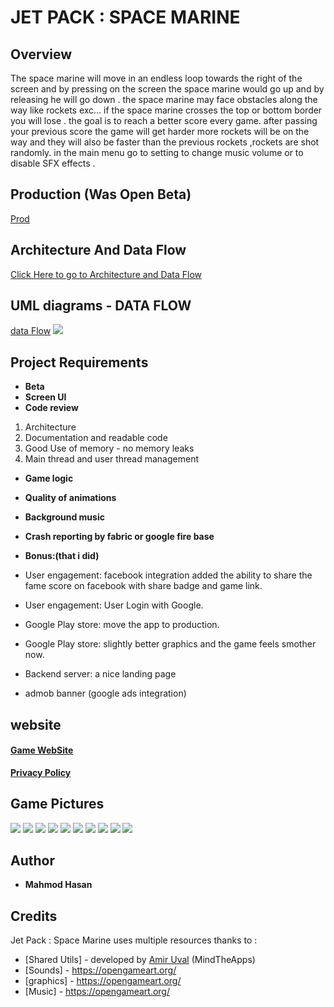 ﻿# JET PACK : SPACE MARINE
## Overview
The space marine will move in an endless loop towards the right of the screen and by pressing on the screen the space marine would go up and by releasing he will go down .
the space marine may face obstacles along the way like rockets exc…
if the space marine crosses the top or bottom border you will lose .
the goal is to reach a better score every game.
after passing your previous score the game will get harder more rockets will be on the way and they will also be faster than the previous rockets ,rockets are shot randomly.
in the main menu go to setting to change music volume or to disable SFX effects .
## Production (Was Open Beta)
[Prod](https://play.google.com/store/apps/details?id=com.mahmod.battl.jetpack)
## Architecture And Data Flow
[Click Here to go to Architecture and Data Flow]( https://docs.google.com/document/d/1duEhr-1tbCmY6Ga9J5_5mXlDKZ3Cr-vg5gC0BWo7Lew/edit?usp=sharing"Architecture")
## UML diagrams - DATA FLOW
[data Flow](https://drive.google.com/file/d/1BKasyt2sR5oFI87u12i1EPIV9ryQbpqL/view?usp=sharing)
**![](https://lh5.googleusercontent.com/Edvd64JfF_XkdYuNgx6625rwJcrylaFilvYJvdLQP2xNAqcoPvwi6GoShg2Na1sZW-PJ-sdzBRqPNutostpc5lTQ9TFCkUptunBD4kKRlcNlBZyoNjVIUsIDWEL7A8vQZKqzKVrb)**

## Project Requirements 
-   **Beta**
-   **Screen UI** 
-   **Code review** 
1. Architecture
2. Documentation and readable code
3. Good Use of memory - no memory leaks
4. Main thread and user thread management
-   **Game logic** 
-   **Quality of animations** 
-   **Background music** 
-   **Crash reporting by fabric or google fire base** 
- **Bonus:(that i did)** 
-   User engagement: facebook integration added the ability to share the fame score on facebook with share badge and game link.
    
-   User engagement: User Login with Google.
    
-   Google Play store: move the app to production.
    
-   Google Play store: slightly better graphics and the game feels smother now.
-   Backend server: a nice landing page
-   admob banner (google ads integration)

## website
#### [Game WebSite](https://play.google.com/store/apps/details?id=com.mahmod.battl.jetpack)
**[Privacy Policy](https://game-arts-privacy-policy.herokuapp.com/)**
## Game Pictures 
**![](https://lh5.googleusercontent.com/f4t4Rdcm3Y8na-eQKsagTlcwWJAXMfqAXbgIfJkndaytyI_-UHyQpBOv4xuSpoq0TF48Gb8vSqWtnT9YInHVmbyoqSZi8bFVlKhrliWuJtsekWNf-eK5541LURgvxnY1UolihsNP)**
**![](https://lh3.googleusercontent.com/7MBlqHoAytinYFXNIligBazKta07QCpQfTWhqByPnVhkYONQeUZ3N8H0VR-weI9e7fnQYb8drM3bo7tqwF4mWvGfU7DhNQfQNRnnkljwLoX4rnWYKaMQjrmPlBMhybSvzKbPQm6H)**
**![](https://lh6.googleusercontent.com/-6yqUq77dhWLJ-hOFP0zDlLLwAgs3mHa5Ipw0CbB9yht_LvKf0tQ96uQig61NGlP1lbkVnKNjCRkl0OzcLib3bANJLf8VVklKsIQrV0r40eA5H0eyecuSHbVaZPsm3UCWe_GAUMT)**
**![](https://lh3.googleusercontent.com/4j_7OrinrATgEb1V0BLCLF0CviQysK9bxlyVOcYsGU7FkgfCrQDPXVd5uDCVimru_E7AgqK7lrtrakMd6Y-9ayoXsVrw-Yngfbkhp1Jb5wcOEsa5EWIuRjh_ch_31SjMhIxpcZUX)**
**![](https://lh5.googleusercontent.com/W425cfBt24upvo9MY1QsAz7CKkSBpcvftL720npfRfe7tvX7ebG7bi6GE1zrrYarg8heGswvB7FrOCSl5ubHVOaO22Q9i3Q_07RsmpqR0d_MfYxYB08T7z5ZGU6Zj2Xm9udPUHH7)**
**![](https://lh4.googleusercontent.com/W-OOBcLy53F4WypZvzT-JngTuco75VO_oG3s0eRmOmG2Y7pA-QwJfPxOmHfn162rpLPC8ARNBcpu_IgJ5busUtc2Sj099VkIdD_fbFo8Un8DSPk_CjwALy_ky99mDkUNUyLgscC9)**
**![](https://lh3.googleusercontent.com/AHQB_nI9Noy_Ga8JoBmAFt6kNmNlwcgQ7D2HLzp6fEkZY9mF0glyRe0_SquTFsfgYBjLNkLH3LEUaApri2fPu6hSdVh5tSI5iq3nEHG33Hwt_7P_d-vPGFs9B5GQLri2yFINlzzA)**
**![](https://lh5.googleusercontent.com/o8oBij3ppU2qd7bXDT1uy1IIkBODhI-ZvbE_6XwzpvjtVgZKE0xJ-SwVLpWFoxgWjsgD3fVfLpiD-kue1SV0O1BrSGibCHZp1Q-XCItmlZY4joHKGQ3knrSGVo-XWvTx6cgR_9uD)**
**![](https://lh5.googleusercontent.com/GHraDyOOA1bAwEVqFY04-bgkenjBcIYpOjaI-NRsfp7CBpbof6Bd2h_TarLfsmEARkIWNgauhBOr7zCEUmyeeaWjkBLR1IUKesUf0fbnqeO434KYghjAoOFc5HQtJFYq8dU_wTCo)**
**![](https://lh5.googleusercontent.com/EFX23fkhp-H9-ils0qZJaneSWELhTy9aerQqCMEuPYBvj4sIb5JeRiC6zPw4bjGsRzMh16euswyisGn4LnLIIRUP2fJ86bIZKEZ0Tmt9mVPHkJLRC6OauW_0ZBNd36XNf9QE9sDh)**
## Author

* **Mahmod Hasan**
## Credits

Jet Pack : Space Marine uses multiple resources thanks to :

* [Shared Utils] - developed by [Amir Uval](https://github.com/auval) (MindTheApps)
* [Sounds] - https://opengameart.org/
* [graphics] - https://opengameart.org/
*  [Music] - https://opengameart.org/


<!--stackedit_data:
eyJoaXN0b3J5IjpbNzAxMTg3MTE0XX0=
-->